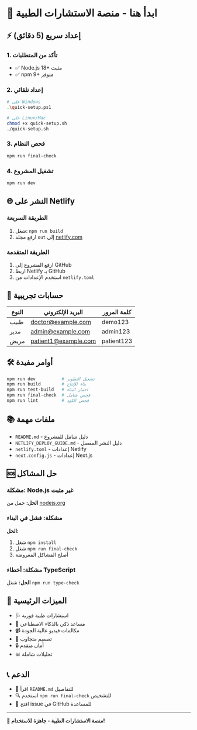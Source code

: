 # 🚀 ابدأ هنا - منصة الاستشارات الطبية

## ⚡ إعداد سريع (5 دقائق)

### 1. تأكد من المتطلبات
- ✅ Node.js 18+ مثبت
- ✅ npm 9+ متوفر

### 2. إعداد تلقائي
```bash
# على Windows
.\quick-setup.ps1

# على Linux/Mac
chmod +x quick-setup.sh
./quick-setup.sh
```

### 3. فحص النظام
```bash
npm run final-check
```

### 4. تشغيل المشروع
```bash
npm run dev
```

## 🌐 النشر على Netlify

### الطريقة السريعة
1. شغل: `npm run build`
2. ارفع مجلد `out` إلى [netlify.com](https://netlify.com)

### الطريقة المتقدمة
1. ارفع المشروع إلى GitHub
2. اربط Netlify بـ GitHub
3. استخدم الإعدادات من `netlify.toml`

## 🔑 حسابات تجريبية

| النوع | البريد الإلكتروني | كلمة المرور |
|-------|------------------|-------------|
| طبيب | doctor@example.com | demo123 |
| مدير | admin@example.com | admin123 |
| مريض | patient1@example.com | patient123 |

## 🛠️ أوامر مفيدة

```bash
npm run dev          # تشغيل التطوير
npm run build        # بناء للإنتاج
npm run test-build   # اختبار البناء
npm run final-check  # فحص شامل
npm run lint         # فحص الكود
```

## 📚 ملفات مهمة

- `README.md` - دليل شامل للمشروع
- `NETLIFY_DEPLOY_GUIDE.md` - دليل النشر المفصل
- `netlify.toml` - إعدادات Netlify
- `next.config.js` - إعدادات Next.js

## 🆘 حل المشاكل

### مشكلة: Node.js غير مثبت
**الحل:** حمل من [nodejs.org](https://nodejs.org)

### مشكلة: فشل في البناء
**الحل:** 
1. شغل `npm install`
2. شغل `npm run final-check`
3. أصلح المشاكل المعروضة

### مشكلة: أخطاء TypeScript
**الحل:** شغل `npm run type-check`

## 🎯 الميزات الرئيسية

- 🩺 استشارات طبية فورية
- 🤖 مساعد ذكي بالذكاء الاصطناعي
- 📹 مكالمات فيديو عالية الجودة
- 📱 تصميم متجاوب
- 🔒 أمان متقدم
- 📊 تحليلات شاملة

## 📞 الدعم

- 📖 اقرأ `README.md` للتفاصيل
- 🔍 استخدم `npm run final-check` للتشخيص
- 💬 افتح issue في GitHub للمساعدة

---

**🏥 منصة الاستشارات الطبية - جاهزة للاستخدام!**
